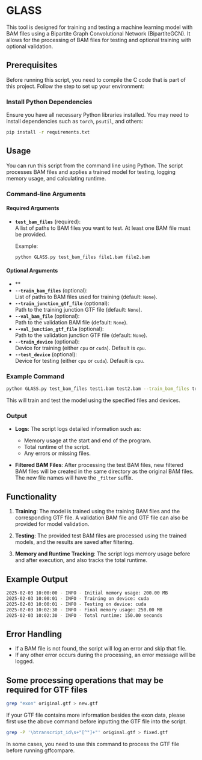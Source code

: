 

# GLASS

This tool is designed for training and testing a machine learning model with BAM files using a Bipartite Graph Convolutional Network (BipartiteGCN). It allows for the processing of BAM files for testing and optional training with optional validation.

## Prerequisites

Before running this script, you need to compile the C code that is part of this project. Follow the step to set up your environment:



### Install Python Dependencies
Ensure you have all necessary Python libraries installed. You may need to install dependencies such as `torch`, `psutil`, and others:

```bash
pip install -r requirements.txt
```

## Usage

You can run this script from the command line using Python. The script processes BAM files and applies a trained model for testing, logging memory usage, and calculating runtime.

### Command-line Arguments

#### Required Arguments

- **`test_bam_files`** (required):  
  A list of paths to BAM files you want to test. At least one BAM file must be provided.

  Example:  
  ```bash
  python GLASS.py test_bam_files file1.bam file2.bam
  ```

#### Optional Arguments

- **
- **`--train_bam_files`** (optional):  
  List of paths to BAM files used for training (default: `None`).
- **`--train_junction_gtf_file`** (optional):  
  Path to the training junction GTF file (default: `None`).
- **`--val_bam_file`** (optional):  
  Path to the validation BAM file (default: `None`).
- **`--val_junction_gtf_file`** (optional):  
  Path to the validation junction GTF file (default: `None`).
- **`--train_device`** (optional):  
  Device for training (either `cpu` or `cuda`). Default is `cpu`.
- **`--test_device`** (optional):  
  Device for testing (either `cpu` or `cuda`). Default is `cpu`.

### Example Command

```bash
python GLASS.py test_bam_files test1.bam test2.bam --train_bam_files train1.bam train2.bam --train_junction_gtf_file train.gtf --val_bam_file val.bam --val_junction_gtf_file val.gtf --train_device cuda --test_device cuda
```

This will train and test the model using the specified files and devices.

### Output

- **Logs**: The script logs detailed information such as:
  - Memory usage at the start and end of the program.
  - Total runtime of the script.
  - Any errors or missing files.

- **Filtered BAM Files**: After processing the test BAM files, new filtered BAM files will be created in the same directory as the original BAM files. The new file names will have the `_filter` suffix.

## Functionality

1. **Training**: The model is trained using the training BAM files and the corresponding GTF file. A validation BAM file and GTF file can also be provided for model validation.

2. **Testing**: The provided test BAM files are processed using the trained models, and the results are saved after filtering.

3. **Memory and Runtime Tracking**: The script logs memory usage before and after execution, and also tracks the total runtime.

## Example Output

```bash
2025-02-03 10:00:00 - INFO - Initial memory usage: 200.00 MB
2025-02-03 10:00:01 - INFO - Training on device: cuda
2025-02-03 10:00:01 - INFO - Testing on device: cuda
2025-02-03 10:02:30 - INFO - Final memory usage: 250.00 MB
2025-02-03 10:02:30 - INFO - Total runtime: 150.00 seconds
```

## Error Handling

- If a BAM file is not found, the script will log an error and skip that file.
- If any other error occurs during the processing, an error message will be logged.

## Some processing operations that may be required for GTF files

```bash
grep "exon" original.gtf > new.gtf
```

If your GTF file contains more information besides the exon data, please first use the above command before inputting the GTF file into the script.

```bash
grep -P '\btranscript_id\s+"[^"]+"' original.gtf > fixed.gtf
```

In some cases, you need to use this command to process the GTF file before running gffcompare.



